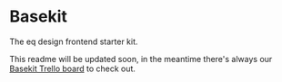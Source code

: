 # Basekit

The eq design frontend starter kit.

This readme will be updated soon, in the meantime there's always our [Basekit Trello board](https://trello.com/b/oh17wuj2/basekit) to check out.
